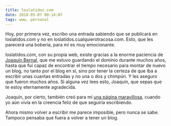 ```yaml
---
title: loslatidos.com
date: 2018-05-07 00:14:07
tags: www, personal
---
```

Hoy, por primera vez, escribo una entrada sabiendo que se publicará en loslatidos.com y no en loslatidos.cualquierotracosa.com. Esto, que les parecerá una bobería, para mí es muy emocionante. 

loslatidos.com, con su propia web, existe gracias a la enorme paciencia de [Joaquín Bernal](http://joaquinbernal.com), que me estuvo guardando el dominio durante muchos años, hasta que fui capaz de encontrar el tiempo necesario para montar de nuevo un blog, no tanto por el blog en sí, sino por tener la certeza de que iba a escribir unas cuantas entradas y no una o dos y chimpún. Y les aseguro que fueron muchos años. Si alguna vez lees esto, Joaquín, que sepas que te estoy eternamente agradecida.

Joaquín, por cierto, también creó para mí [una página maravillosa](http://anamujica.com), cuando yo aún vivía en la creencia feliz de que seguiría escribiendo. 

Ahora mismo volver a escribir me parece imposible, pero nunca se sabe. Tampoco pensaba que fuera a volver a tener un blog.
